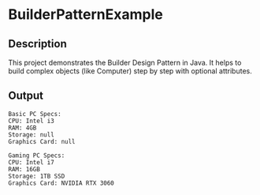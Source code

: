 # BuilderPatternExample

## Description
This project demonstrates the Builder Design Pattern in Java.
It helps to build complex objects (like Computer) step by step with optional attributes.

## Output
```
Basic PC Specs:
CPU: Intel i3
RAM: 4GB
Storage: null
Graphics Card: null

Gaming PC Specs:
CPU: Intel i7
RAM: 16GB
Storage: 1TB SSD
Graphics Card: NVIDIA RTX 3060
```